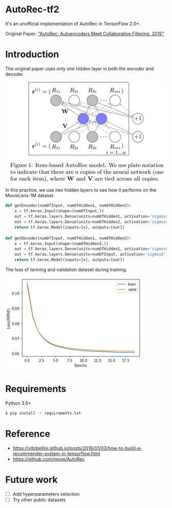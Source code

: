 # AutoRec-tf2
It's an unofficial implementation of AutoRec in TensorFlow 2.0+.

Original Paper: ["AutoRec: Autoencoders Meet Collaborative Filtering, 2015"](http://users.cecs.anu.edu.au/~u5098633/papers/www15.pdf)

# Introduction
The original paper uses only one hidden layer in both the encoder and decoder.

![Figure1](./images/Figure1.JPG)

In this practice, we use two hidden layers to see how it performs on the MovieLens-1M dataset.
```Python
def getEncoder(numOfInput, numOfHidden1, numOfHidden2):
    x = tf.keras.Input(shape=(numOfInput,))
    out = tf.keras.layers.Dense(units=numOfHidden1, activation='sigmoid') (x)
    out = tf.keras.layers.Dense(units=numOfHidden2, activation='sigmoid') (out)
    return tf.keras.Model(inputs=[x], outputs=[out])

def getDecoder(numOfInput, numOfHidden1, numOfHidden2):
    x = tf.keras.Input(shape=(numOfHidden2,))
    out = tf.keras.layers.Dense(units=numOfHidden1, activation='sigmoid') (x)
    out = tf.keras.layers.Dense(units=numOfInput, activation='sigmoid') (out)
    return tf.keras.Model(inputs=[x], outputs=[out])
```

The loss of tarining and validation dataset during training.

![Losses](./images/TrainValLosses.JPG)

# Requirements
Python 3.6+
```sh
$ pip install -r requirements.txt
```

# Reference
* https://vitobellini.github.io/posts/2018/01/03/how-to-build-a-recommender-system-in-tensorflow.html
* https://github.com/npow/AutoRec

# Future work
- [ ] Add hyperparameters selection
- [ ] Try other public datasets